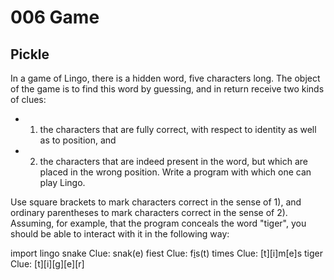 # 006 Game

## Pickle

In a game of Lingo, there is a hidden word, five characters long. The object of the game is to find this word by guessing, and in return receive two kinds of clues:
- 1) the characters that are fully correct, with respect to identity as well as to position, and
- 2) the characters that are indeed present in the word, but which are placed in the wrong position.
Write a program with which one can play Lingo.

Use square brackets to mark characters correct in the sense of 1), and ordinary parentheses to mark characters correct in the sense of 2).
Assuming, for example, that the program conceals the word "tiger", you should be able to interact with it in the following way:

import lingo
snake
Clue: snak(e)
fiest
Clue: f[i](e)s(t)
times
Clue: [t][i]m[e]s
tiger
Clue: [t][i][g][e][r]
